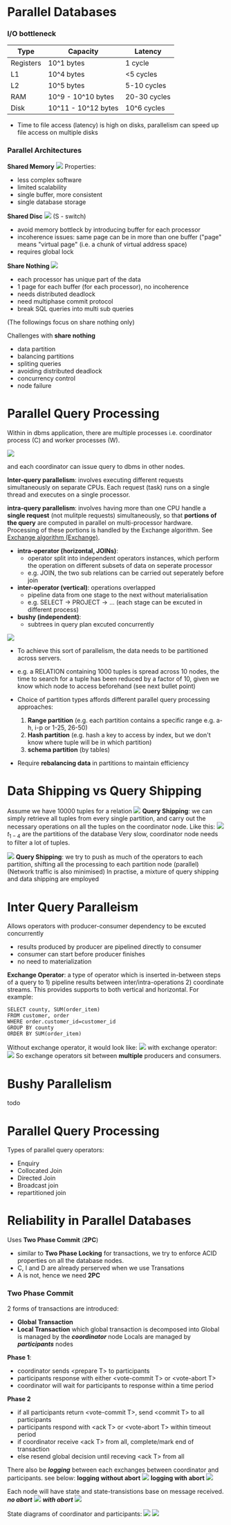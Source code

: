 # Parallel Databases

### I/O bottleneck

| Type      | Capacity            | Latency      |
|-----------|---------------------|--------------|
| Registers | 10^1 bytes          | 1 cycle      |
| L1        | 10^4 bytes          | <5 cycles    |
| L2        | 10^5 bytes          | 5-10 cycles  |
| RAM       | 10^9 - 10^10 bytes  | 20-30 cycles |
| Disk      | 10^11 - 10^12 bytes | 10^6 cycles  |

- Time to file access (latency) is high on disks, parallelism can speed up file access on multiple disks
 
### Parallel Architectures

**Shared Memory**
![](https://github.com/werdnakof/DatabaseNotes/blob/master/images/shared-memory-arch.png?raw=true)
Properties:
- less complex software
- limited scalability
- single buffer, more consistent
- single database storage

**Shared Disc**
![](https://github.com/werdnakof/DatabaseNotes/blob/master/images/shared-disc-arch.png?raw=true)
(S - switch)
- avoid memory bottleck by introducing buffer for each processor
- incoherence issues: same page can be in more than one buffer ("page" means "virtual page" (i.e. a chunk of virtual address space)
- requires global lock

**Share Nothing**
![](https://github.com/werdnakof/DatabaseNotes/blob/master/images/shared-nothing-arch.png?raw=true)
- each processor has unique part of the data
- 1 page for each buffer (for each processor), no incoherence
- needs distributed deadlock
- need multiphase commit protocol
- break SQL queries into multi sub queries

(The followings focus on share nothing only)

Challenges with **share nothing**
- data partition
- balancing partitions
- spliting queries
- avoiding distributed deadlock
- concurrency control
- node failure

# Parallel Query Processing

Within in dbms application, there are multiple processes i.e. coordinator process (C) and worker processes (W).

 ![](https://github.com/werdnakof/DatabaseNotes/blob/master/images/dbms-in-nodes.png?raw=true)

and each coordinator can issue query to dbms in other nodes.

**Inter-query parallelism**: involves executing different requests simultaneously on separate CPUs. Each request (task) runs on a single thread and executes on a single processor.

**intra-query parallelism**:  involves having more than one CPU handle a **single request** (not mulitple requests) simultaneously, so that **portions of the query** are computed in parallel on multi-processor hardware. Processing of these portions is handled by the Exchange algorithm. See  [Exchange algorithm (Exchange)](http://dcx.sybase.com/1200/en/dbusage/queryopt-exchange.html).

- **intra-operator (horizontal, JOINs)**: 
	- operator split into independent operators instances, 
	  which perform the operation on different subsets of data on seperate processor
	- e.g. JOIN, the two sub relations can be carried out seperately before join
- **inter-operator (vertical)**: operations overlapped
	- pipeline data from one stage to the next without materialisation
	- e.g. SELECT -> PROJECT -> ... (each stage can be excuted in different process)
- **bushy (independent)**: 
	- subtrees in query plan excuted concurrently

 ![](https://github.com/werdnakof/DatabaseNotes/blob/master/images/intra-query.png?raw=true)
 - To achieve this sort of parallelism, the data needs to be partitioned across servers.
 - e.g. a RELATION containing 1000 tuples is spread across 10 nodes, the time to search for a tuple has been reduced by a factor of 10, given we know which node to access beforehand (see next bullet point)
 - Choice of partition types affords different parallel query processing approaches:
	 1. **Range partition** (e.g. each partition contains a specific range e.g. a-h, i-p or 1-25, 26-50)
	 2. **Hash partition** (e.g. hash a key to access by index, but we don't know where tuple will be in which partition)
	 3. **schema partition** (by tables)

- Require **rebalancing data** in partitions to maintain efficiency

# Data Shipping vs Query Shipping
Assume we have 10000 tuples for a relation
![](https://github.com/werdnakof/DatabaseNotes/blob/master/images/data-shipping-2.png?raw=true)
**Query Shipping**: we can simply retrieve all tuples from every single partition, and carry out the necessary operations on all the tuples on the coordinator node. Like this:
![](https://github.com/werdnakof/DatabaseNotes/blob/master/images/data-shipping.png?raw=true)
$t_{1-4}$ are the partitions of the database
Very slow, coordinator node needs to filter a lot of tuples.

![](https://github.com/werdnakof/DatabaseNotes/blob/master/images/query-shipping.png?raw=true)
**Query Shipping**: we try to push as much of the operators to each partition, shifting all the processing to each partition node (parallel)
(Network traffic is also minimised)
In practise, a mixture of query shipping and data shipping are employed

# Inter Query Paralleism
Allows operators with producer-consumer dependency to be excuted concurrently
- results produced by producer are pipelined directly to consumer
- consumer can start before producer finishes
- no need to materialization

**Exchange Operator**: a type of operator which is inserted in-between steps of a query to 1) pipeline results between inter/intra-operations 2) coordinate streams. This provides supports to both vertical and horizontal. For example:
```
SELECT county, SUM(order_item)
FROM customer, order
WHERE order.customer_id=customer_id
GROUP BY county
ORDER BY SUM(order_item)
```
Without exchange operator, it would look like:
![](https://github.com/werdnakof/DatabaseNotes/blob/master/images/exchange-op-1.png?raw=true)
with exchange operator:
![](https://github.com/werdnakof/DatabaseNotes/blob/master/images/exchange-op-2.png?raw=true)
So exchange operators sit between **multiple** producers and consumers.

# Bushy Parallelism
todo

# Parallel Query Processing
Types of parallel query operators:
- Enquiry
- Collocated Join
- Directed Join
- Broadcast join
- repartitioned join

# Reliability in Parallel Databases
Uses **Two Phase Commit** (**2PC**)
- similar to **Two Phase Locking** for transactions, we try to enforce ACID properties on all the database nodes.
- C, I and D are already perserved when we use Transations
- A is not, hence we need **2PC**

### Two Phase Commit
2 forms of transactions are introduced:
- **Global Transaction**
- **Local Transaction** which global transaction is decomposed into
Global is managed by the **_coordinator_** node
Locals are managed by **_participants_** nodes

**Phase 1**:
- coordinator sends \<prepare T> to participants
- participants response with either \<vote-commit T> or \<vote-abort T>
- coordinator will wait for participants to response within a time period

**Phase 2**
- if all participants return \<vote-commit T>, send \<commit T> to all participants
- participants respond with \<ack T> or \<vote-abort T> within timeout period
- if coordinator receive \<ack T> from all, complete/mark end of transaction
- else resend global decision until receving \<ack T> from all

There also be **_logging_** between each exchanges between coordinator and participants. see below:
**logging without abort**
![](https://github.com/werdnakof/DatabaseNotes/blob/master/images/2PC-logging.png?raw=true)
**logging with abort**
![](https://github.com/werdnakof/DatabaseNotes/blob/master/images/2PC-logging-abort.png?raw=true)

Each node will have state and state-transistions base on message received.
**_no abort_**
![](https://github.com/werdnakof/DatabaseNotes/blob/master/images/2PC-state.png?raw=true)
**_with abort_**
![](https://github.com/werdnakof/DatabaseNotes/blob/master/images/2PC-state-abort.png?raw=true)

State diagrams of coordinator and participants:
![](https://github.com/werdnakof/DatabaseNotes/blob/master/images/state-diag-coord.png?raw=true)
![](https://github.com/werdnakof/DatabaseNotes/blob/master/images/state-diag-part.png?raw=true)



<!--stackedit_data:
eyJoaXN0b3J5IjpbLTE2NDI4ODY5NDEsLTI5Mzk5Mzg2NiwzNz
c2NjQ1NDAsLTQ2NDY5MjgwNyw1ODk5MTQ3MzYsMTQ1MDQ2NDA5
Miw3NTYyNTAzMjUsMTU0NjcwMTkzMywxODM3MDQyMzQzLC01Nz
gwMDI4NCwxNDc5OTI0MTI1LDMxMDY5MTU2NSw1NzA2NzY4ODYs
LTY4MjI1MDA1MywtMTY2MjA1MzgyMywxNjAzNjIwMDY5LDc1OT
UwNjIwMSwyODA0NDE0NDgsMTU1NDE1Mjk2LC0xODU2Nzg5MTM0
XX0=
-->